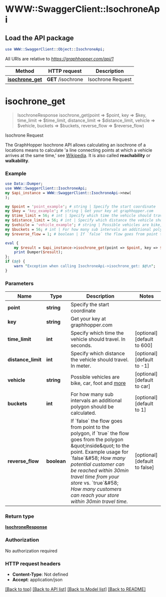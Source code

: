 # WWW::SwaggerClient::IsochroneApi

## Load the API package
```perl
use WWW::SwaggerClient::Object::IsochroneApi;
```

All URIs are relative to *https://graphhopper.com/api/1*

Method | HTTP request | Description
------------- | ------------- | -------------
[**isochrone_get**](IsochroneApi.md#isochrone_get) | **GET** /isochrone | Isochrone Request


# **isochrone_get**
> IsochroneResponse isochrone_get(point => $point, key => $key, time_limit => $time_limit, distance_limit => $distance_limit, vehicle => $vehicle, buckets => $buckets, reverse_flow => $reverse_flow)

Isochrone Request

The GraphHopper Isochrone API allows calculating an isochrone of a locations means to calculate 'a line connecting points at which a vehicle arrives at the same time,' see [Wikipedia](http://en.wikipedia.org/wiki/Isochrone_map). It is also called **reachability** or **walkability**. 

### Example 
```perl
use Data::Dumper;
use WWW::SwaggerClient::IsochroneApi;
my $api_instance = WWW::SwaggerClient::IsochroneApi->new(
);

my $point = 'point_example'; # string | Specify the start coordinate
my $key = 'key_example'; # string | Get your key at graphhopper.com
my $time_limit = 56; # int | Specify which time the vehicle should travel. In seconds.
my $distance_limit = 56; # int | Specify which distance the vehicle should travel. In meter.
my $vehicle = 'vehicle_example'; # string | Possible vehicles are bike, car, foot and [more](https://graphhopper.com/api/1/docs/supported-vehicle-profiles/)
my $buckets = 56; # int | For how many sub intervals an additional polygon should be calculated.
my $reverse_flow = 1; # boolean | If `false` the flow goes from point to the polygon, if `true` the flow goes from the polygon \"inside\" to the point. Example usage for `false`&#58; *How many potential customer can be reached within 30min travel time from your store* vs. `true`&#58; *How many customers can reach your store within 30min travel time.*

eval { 
    my $result = $api_instance->isochrone_get(point => $point, key => $key, time_limit => $time_limit, distance_limit => $distance_limit, vehicle => $vehicle, buckets => $buckets, reverse_flow => $reverse_flow);
    print Dumper($result);
};
if ($@) {
    warn "Exception when calling IsochroneApi->isochrone_get: $@\n";
}
```

### Parameters

Name | Type | Description  | Notes
------------- | ------------- | ------------- | -------------
 **point** | **string**| Specify the start coordinate | 
 **key** | **string**| Get your key at graphhopper.com | 
 **time_limit** | **int**| Specify which time the vehicle should travel. In seconds. | [optional] [default to 600]
 **distance_limit** | **int**| Specify which distance the vehicle should travel. In meter. | [optional] [default to -1]
 **vehicle** | **string**| Possible vehicles are bike, car, foot and [more](https://graphhopper.com/api/1/docs/supported-vehicle-profiles/) | [optional] [default to car]
 **buckets** | **int**| For how many sub intervals an additional polygon should be calculated. | [optional] [default to 1]
 **reverse_flow** | **boolean**| If &#x60;false&#x60; the flow goes from point to the polygon, if &#x60;true&#x60; the flow goes from the polygon \&quot;inside\&quot; to the point. Example usage for &#x60;false&#x60;&amp;#58; *How many potential customer can be reached within 30min travel time from your store* vs. &#x60;true&#x60;&amp;#58; *How many customers can reach your store within 30min travel time.* | [optional] [default to false]

### Return type

[**IsochroneResponse**](IsochroneResponse.md)

### Authorization

No authorization required

### HTTP request headers

 - **Content-Type**: Not defined
 - **Accept**: application/json

[[Back to top]](#) [[Back to API list]](../README.md#documentation-for-api-endpoints) [[Back to Model list]](../README.md#documentation-for-models) [[Back to README]](../README.md)

